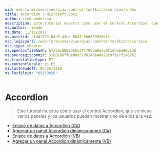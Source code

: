 ```yaml
---
uid: web-forms/overview/ajax-control-toolkit/accordion/index
title: Accordion | Microsoft Docs
author: rick-anderson
description: Este tutorial muestra cómo usar el control Accordion, que contiene varios paneles y los usuarios pueden mostrar uno de ellos a la vez.
ms.author: riande
ms.date: 11/11/2011
ms.assetid: afd41278-b4c5-43ee-9845-2b665932dcff
msc.legacyurl: /web-forms/overview/ajax-control-toolkit/accordion
msc.type: chapter
ms.openlocfilehash: 67a3ec808835623ff7956a0dcc8f1edaba86514d
ms.sourcegitcommit: 51b01b6ff8edde57d8243e4da28c9f1e7f1962b2
ms.translationtype: MT
ms.contentlocale: es-ES
ms.lasthandoff: 05/06/2019
ms.locfileid: "65130826"
---
```

# <a name="accordion"></a>Accordion

> Este tutorial muestra cómo usar el control Accordion, que contiene varios paneles y los usuarios pueden mostrar uno de ellos a la vez.

- [Enlace de datos a Accordion (C#)](databinding-to-an-accordion-cs.md)
- [Agregar un panel Accordion dinámicamente (C#)](dynamically-adding-an-accordion-pane-cs.md)
- [Enlace de datos a Accordion (VB)](databinding-to-an-accordion-vb.md)
- [Agregar un panel Accordion dinámicamente (VB)](dynamically-adding-an-accordion-pane-vb.md)
